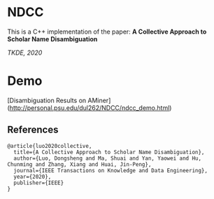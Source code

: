# NDCC

This is a C++ implementation of the paper: <b>A Collective Approach to Scholar Name Disambiguation</b>

<i> TKDE, 2020 </i>

# Demo

[Disambiguation Results on AMiner] (http://personal.psu.edu/dul262/NDCC/ndcc_demo.html)

## References

```
@article{luo2020collective,
  title={A Collective Approach to Scholar Name Disambiguation},
  author={Luo, Dongsheng and Ma, Shuai and Yan, Yaowei and Hu, Chunming and Zhang, Xiang and Huai, Jin-Peng},
  journal={IEEE Transactions on Knowledge and Data Engineering},
  year={2020},
  publisher={IEEE}
}
```

